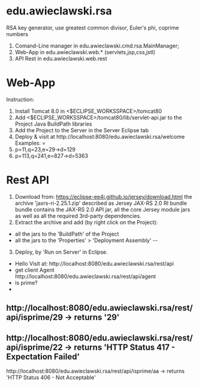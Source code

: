 # edu.awieclawski.rsa
RSA key generator, use greatest common divisor, Euler's phi, coprime numbers
1. Comand-Line manager in edu.awieclawski.cmd.rsa.MainManager;
2. Web-App in  edu.awieclawski.web.* (servlets,jsp,css,jstl)
3. API Rest in edu.awieclawski.web.rest



Web-App
==
Instruction:
1. Install Tomcat 8.0 in <$ECLIPSE_WORKSSPACE>/tomcat80
2. Add <$ECLIPSE_WORKSSPACE>/tomcat80/lib/servlet-api.jar 
to the Project Java BuildPath libraries
3. Add the Project to the Server in the Server Eclipse tab
4. Deploy & visit at http://localhost:8080/edu.awieclawski.rsa/welcome
Examples:
=
1. p=11,q=23,e=29->d=129
3. p=113,q=241,e=827->d=5363



Rest API 
==
1. Download from:
https://eclipse-ee4j.github.io/jersey/download.html
the archive 'jaxrs-ri-2.25.1.zip' described as Jersey JAX-RS 2.0 RI bundle bundle contains the JAX-RS 2.0 API jar, all the core Jersey module jars as well as all the required 3rd-party dependencies.
2. Extract the archive and add (by right click on the Project): 
 - all the jars to the 'BuildPath' of the Project 
 - all the jars to the 'Properties' > 'Deployment Assembly'
 --
3. Deploy, by 'Run on Server' in Eclipse.
- Hello 
 Visit at: http://localhost:8080/edu.awieclawski.rsa/rest/api
- get client Agent 
 http://localhost:8080/edu.awieclawski.rsa/rest/api/agent
- is prime? 
 -
 http://localhost:8080/edu.awieclawski.rsa/rest/api/isprime/29
  -> returns '29'
 -  
 http://localhost:8080/edu.awieclawski.rsa/rest/api/isprime/22
  -> returns 'HTTP Status 417 - Expectation Failed'
 - 
 http://localhost:8080/edu.awieclawski.rsa/rest/api/isprime/aa
  -> returns 'HTTP Status 406 - Not Acceptable'
 
